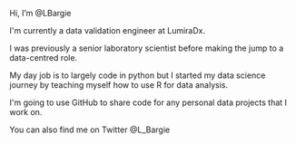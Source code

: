 Hi, I’m @LBargie

I'm currently a data validation engineer at LumiraDx. 

I was previously a senior laboratory scientist before making the jump to a data-centred role.

My day job is to largely code in python but I started my data science journey by teaching myself how to use R for data analysis.

I'm going to use GitHub to share code for any personal data projects that I work on.

You can also find me on Twitter @L_Bargie

<!---
LBargie/LBargie is a ✨ special ✨ repository because its `README.md` (this file) appears on your GitHub profile.
You can click the Preview link to take a look at your changes.
--->
